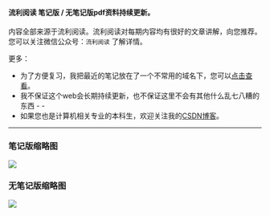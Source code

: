 #### 流利阅读 笔记版 / 无笔记版pdf资料持续更新。

内容全部来源于流利阅读。流利阅读对每期内容均有很好的文章讲解，向您推荐。
您可以关注微信公众号：`流利阅读` 了解详情。

更多：

- 为了方便复习，我把最近的笔记放在了一个不常用的域名下，您可以[点击查看](http:www.ncstoj.cn/llyd.html)。
- 我不保证这个web会长期持续更新，也不保证这里不会有其他什么乱七八糟的东西 - -
- 如果您也是计算机相关专业的本科生，欢迎关注我的[CSDN博客](https://me.csdn.net/zhaohaibo_)。


---

### 笔记版缩略图

<img src="http://47.94.135.183/files/true.png"> </img>

### 无笔记版缩略图

<img src="http://47.94.135.183/files/false.png"> </img>
